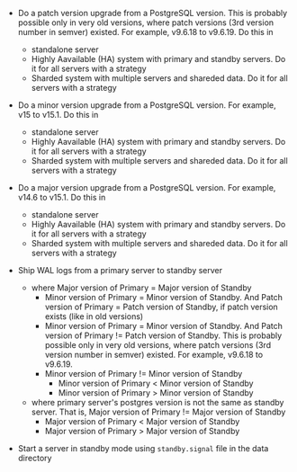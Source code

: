 - Do a patch version upgrade from a PostgreSQL version. This is probably possible only in very old versions, where patch versions (3rd version number in semver) existed. For example, v9.6.18 to v9.6.19. Do this in
    - standalone server
    - Highly Aavailable (HA) system with primary and standby servers. Do it for all servers with a strategy
    - Sharded system with multiple servers and shareded data. Do it for all servers with a strategy

- Do a minor version upgrade from a PostgreSQL version. For example, v15 to v15.1. Do this in
    - standalone server
    - Highly Aavailable (HA) system with primary and standby servers. Do it for all servers with a strategy
    - Sharded system with multiple servers and shareded data. Do it for all servers with a strategy

- Do a major version upgrade from a PostgreSQL version. For example, v14.6 to v15.1. Do this in
    - standalone server
    - Highly Aavailable (HA) system with primary and standby servers. Do it for all servers with a strategy
    - Sharded system with multiple servers and shareded data. Do it for all servers with a strategy

- Ship WAL logs from a primary server to standby server
    - where Major version of Primary = Major version of Standby
        - Minor version of Primary = Minor version of Standby. And Patch version of Primary = Patch version of Standby, if patch version exists (like in old versions)
        - Minor version of Primary = Minor version of Standby. And Patch version of Primary != Patch version of Standby. This is probably possible only in very old versions, where patch versions (3rd version number in semver) existed. For example, v9.6.18 to v9.6.19.
        - Minor version of Primary != Minor version of Standby
            - Minor version of Primary < Minor version of Standby
            - Minor version of Primary > Minor version of Standby
    - where primary server's postgres version is not the same as standby server. That is, Major version of Primary != Major version of Standby
        - Major version of Primary < Major version of Standby
        - Major version of Primary > Major version of Standby
    
- Start a server in standby mode using `standby.signal` file in the data directory
